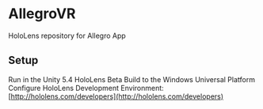 # AllegroVR
HoloLens repository for Allegro App

## Setup
Run in the Unity 5.4 HoloLens Beta
Build to the Windows Universal Platform
Configure HoloLens Development Environment: [http://hololens.com/developers](http://hololens.com/developers)
